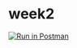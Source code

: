 # week2
[![Run in Postman](https://run.pstmn.io/button.svg)](https://app.getpostman.com/run-collection/9c81290944c77551bf65)